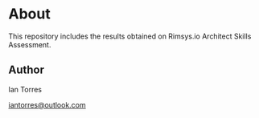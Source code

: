# About

This repository includes the results obtained on Rimsys.io Architect Skills Assessment.

## Author

Ian Torres

iantorres@outlook.com
